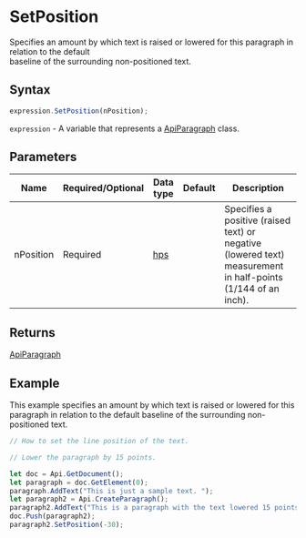 # SetPosition

Specifies an amount by which text is raised or lowered for this paragraph in relation to the default\
baseline of the surrounding non-positioned text.

## Syntax

```javascript
expression.SetPosition(nPosition);
```

`expression` - A variable that represents a [ApiParagraph](../ApiParagraph.md) class.

## Parameters

| **Name** | **Required/Optional** | **Data type** | **Default** | **Description** |
| ------------- | ------------- | ------------- | ------------- | ------------- |
| nPosition | Required | [hps](../../Enumeration/hps.md) |  | Specifies a positive (raised text) or negative (lowered text) measurement in half-points (1/144 of an inch). |

## Returns

[ApiParagraph](../../ApiParagraph/ApiParagraph.md)

## Example

This example specifies an amount by which text is raised or lowered for this paragraph in relation to the default baseline of the surrounding non-positioned text.

```javascript editor-docx
// How to set the line position of the text.

// Lower the paragraph by 15 points.

let doc = Api.GetDocument();
let paragraph = doc.GetElement(0);
paragraph.AddText("This is just a sample text. ");
let paragraph2 = Api.CreateParagraph();
paragraph2.AddText("This is a paragraph with the text lowered 15 points (30 half-points).");
doc.Push(paragraph2);
paragraph2.SetPosition(-30);
```
